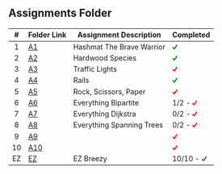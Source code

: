 ##  Assignments Folder

|   #   | Folder Link | Assignment Description  | Completed |
| :---: | ----------- | ----------------------- | --------- |
|   1   |[A1](./A1)   |Hashmat The Brave Warrior|<img src="https://github.com/ACHarrison32/4883-PT-Harrison/blob/main/index.png" width="10">|
|   2   |[A2](./A2)   |Hardwood Species         |<img src="https://github.com/ACHarrison32/4883-PT-Harrison/blob/main/index.png" width="10">|
|   3   |[A3](./A3)   |Traffic Lights           |<img src="https://github.com/ACHarrison32/4883-PT-Harrison/blob/main/images.png" width="10">|
|   4   |[A4](./A4)   |Rails                    |<img src="https://github.com/ACHarrison32/4883-PT-Harrison/blob/main/index.png" width="10">|
|   5   |[A5](./A5)   |Rock, Scissors, Paper    |<img src="https://github.com/ACHarrison32/4883-PT-Harrison/blob/main/images.png" width="10">|
|   6   |[A6](./A6)   |Everything Bipartite     |1/2 - <img src="https://github.com/ACHarrison32/4883-PT-Harrison/blob/main/images.png" width="10">|
|   7   |[A7](./A7)   |Everything Dijkstra      |0/2 - <img src="https://github.com/ACHarrison32/4883-PT-Harrison/blob/main/images.png" width="10">|
|   8   |[A8](./A8)   |Everything Spanning Trees|0/2 - <img src="https://github.com/ACHarrison32/4883-PT-Harrison/blob/main/images.png" width="10">|
|   9   |[A9](./A9)   |                         |<img src="https://github.com/ACHarrison32/4883-PT-Harrison/blob/main/images.png" width="10">|
|   10  |[A10](./A10) |                         |<img src="https://github.com/ACHarrison32/4883-PT-Harrison/blob/main/images.png" width="10">|
|   EZ  |[EZ](./EZ)   |EZ Breezy                |10/10 - <img src="https://github.com/ACHarrison32/4883-PT-Harrison/blob/main/index.png" width="10">|


